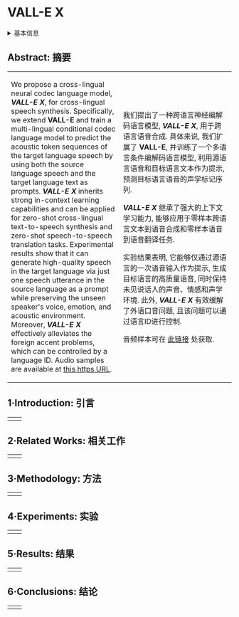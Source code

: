 # VALL-E X

<details>
<summary>基本信息</summary>

- 标题: "Speak Foreign Languages with Your Own Voice: Cross-Lingual Neural Codec Language Modeling"
- 作者:
  - 01 Ziqiang Zhang (张自强) - Microsoft
  - 02 Long Zhou (周龙) - Microsoft
  - 03 Chengyi Wang (王程一) - Microsoft
  - 04 Sanyuan Chen (陈三元) - Microsoft
  - 05 Yu Wu (吴俣) - Microsoft
  - 06 Shujie Liu (刘树杰) - Microsoft
  - 07 Zhuo Chen (陈卓) - Microsoft
  - 08 Yanqing Liu - Microsoft
  - 09 Huaming Wang - Microsoft
  - 10 Jinyu Li (李劲宇) - Microsoft
  - 11 Lei He (何磊) - Microsoft
  - 12 Sheng Zhao (赵胜) - Microsoft
  - 13 Furu Wei (韦福如) - Microsoft
- 链接:
  - [ArXiv](https://arxiv.org/abs/2303.03926)
  - [Publication]()
  - [Github Reproduce](https://github.com/Plachtaa/VALL-E-X)
  - [Demo](https://aka.ms/vallex)
- 文件:
  - [ArXiv](../SpeechLM/_PDF/2303.03926v1__VALL-E_X__Speak_Foreign_Languages_with_Your_Own_Voice_Cross-Lingual_Neural_Codec_Language_Modeling.pdf)
  - [Publication] #TODO

</details>

## Abstract: 摘要

<table><tr><td width="50%">

We propose a cross-lingual neural codec language model, ***VALL-E X***, for cross-lingual speech synthesis.
Specifically, we extend **VALL-E** and train a multi-lingual conditional codec language model to predict the acoustic token sequences of the target language speech by using both the source language speech and the target language text as prompts.
***VALL-E X*** inherits strong in-context learning capabilities and can be applied for zero-shot cross-lingual text-to-speech synthesis and zero-shot speech-to-speech translation tasks.
Experimental results show that it can generate high-quality speech in the target language via just one speech utterance in the source language as a prompt while preserving the unseen speaker's voice, emotion, and acoustic environment.
Moreover, ***VALL-E X*** effectively alleviates the foreign accent problems, which can be controlled by a language ID.
Audio samples are available at [this https URL](https://aka.ms/vallex).

</td><td>

我们提出了一种跨语言神经编解码语言模型, ***VALL-E X***, 用于跨语言语音合成.
具体来说, 我们扩展了 **VALL-E**, 并训练了一个多语言条件编解码语言模型, 利用源语言语音和目标语言文本作为提示, 预测目标语言语音的声学标记序列.

***VALL-E X*** 继承了强大的上下文学习能力, 能够应用于零样本跨语言文本到语音合成和零样本语音到语音翻译任务.

实验结果表明, 它能够仅通过源语言的一次语音输入作为提示, 生成目标语言的高质量语音, 同时保持未见说话人的声音、情感和声学环境.
此外, ***VALL-E X*** 有效缓解了外语口音问题, 且该问题可以通过语言ID进行控制.

音频样本可在 [此链接](https://aka.ms/vallex) 处获取.

</td></tr></table>

## 1·Introduction: 引言

<table><tr><td width="50%">

</td></tr></table>

## 2·Related Works: 相关工作

<table><tr><td width="50%">

</td></tr></table>

## 3·Methodology: 方法

<table><tr><td width="50%">

</td></tr></table>

## 4·Experiments: 实验

<table><tr><td width="50%">

</td></tr></table>

## 5·Results: 结果

<table><tr><td width="50%">

</td></tr></table>

## 6·Conclusions: 结论

<table><tr><td width="50%">

</td></tr></table>
